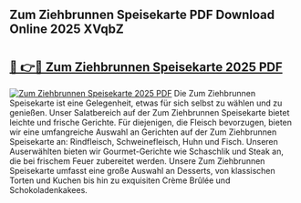 ## Zum Ziehbrunnen Speisekarte PDF Download Online 2025 XVqbZ

# <h2><a href="http://gc971ks.nevu.top/?p=Zum+Ziehbrunnen+Speisekarte">🔗 👉🔴 Zum Ziehbrunnen Speisekarte 2025 PDF</a></h2>

[![Zum Ziehbrunnen Speisekarte 2025 PDF](https://i.imgur.com/dBaPXMq.png)](http://gc971ks.nevu.top/?p=Zum+Ziehbrunnen+Speisekarte)
Die Zum Ziehbrunnen Speisekarte ist eine Gelegenheit, etwas für sich selbst zu wählen und zu genießen. Unser Salatbereich auf der Zum Ziehbrunnen Speisekarte bietet leichte und frische Gerichte. Für diejenigen, die Fleisch bevorzugen, bieten wir eine umfangreiche Auswahl an Gerichten auf der Zum Ziehbrunnen Speisekarte an: Rindfleisch, Schweinefleisch, Huhn und Fisch. Unseren Auserwählten bieten wir Gourmet-Gerichte wie Schaschlik und Steak an, die bei frischem Feuer zubereitet werden. Unsere Zum Ziehbrunnen Speisekarte umfasst eine große Auswahl an Desserts, von klassischen Torten und Kuchen bis hin zu exquisiten Crème Brûlée und Schokoladenkakees.
